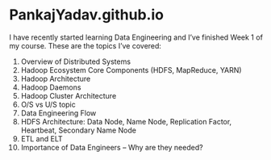 # PankajYadav.github.io

I have recently started learning Data Engineering and I’ve finished Week 1 of my course. These are the topics I’ve covered:

1. Overview of Distributed Systems  
2. Hadoop Ecosystem Core Components (HDFS, MapReduce, YARN)  
3. Hadoop Architecture  
4. Hadoop Daemons  
5. Hadoop Cluster Architecture  
6. O/S vs U/S topic  
7. Data Engineering Flow  
8. HDFS Architecture: Data Node, Name Node, Replication Factor, Heartbeat, Secondary Name Node  
9. ETL and ELT  
10. Importance of Data Engineers – Why are they needed?
